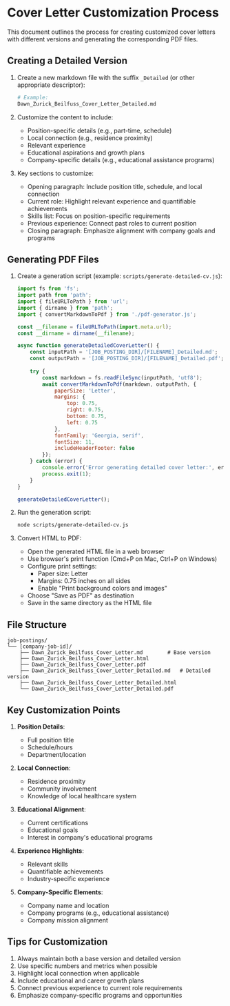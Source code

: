 # Cover Letter Customization Process

This document outlines the process for creating customized cover letters with different versions and generating the corresponding PDF files.

## Creating a Detailed Version

1. Create a new markdown file with the suffix `_Detailed` (or other appropriate descriptor):
   ```bash
   # Example:
   Dawn_Zurick_Beilfuss_Cover_Letter_Detailed.md
   ```

2. Customize the content to include:
   - Position-specific details (e.g., part-time, schedule)
   - Local connection (e.g., residence proximity)
   - Relevant experience
   - Educational aspirations and growth plans
   - Company-specific details (e.g., educational assistance programs)

3. Key sections to customize:
   - Opening paragraph: Include position title, schedule, and local connection
   - Current role: Highlight relevant experience and quantifiable achievements
   - Skills list: Focus on position-specific requirements
   - Previous experience: Connect past roles to current position
   - Closing paragraph: Emphasize alignment with company goals and programs

## Generating PDF Files

1. Create a generation script (example: `scripts/generate-detailed-cv.js`):
   ```javascript
   import fs from 'fs';
   import path from 'path';
   import { fileURLToPath } from 'url';
   import { dirname } from 'path';
   import { convertMarkdownToPdf } from './pdf-generator.js';

   const __filename = fileURLToPath(import.meta.url);
   const __dirname = dirname(__filename);

   async function generateDetailedCoverLetter() {
       const inputPath = '[JOB_POSTING_DIR]/[FILENAME]_Detailed.md';
       const outputPath = '[JOB_POSTING_DIR]/[FILENAME]_Detailed.pdf';
       
       try {
           const markdown = fs.readFileSync(inputPath, 'utf8');
           await convertMarkdownToPdf(markdown, outputPath, {
               paperSize: 'Letter',
               margins: {
                   top: 0.75,
                   right: 0.75,
                   bottom: 0.75,
                   left: 0.75
               },
               fontFamily: 'Georgia, serif',
               fontSize: 11,
               includeHeaderFooter: false
           });
       } catch (error) {
           console.error('Error generating detailed cover letter:', error);
           process.exit(1);
       }
   }

   generateDetailedCoverLetter();
   ```

2. Run the generation script:
   ```bash
   node scripts/generate-detailed-cv.js
   ```

3. Convert HTML to PDF:
   - Open the generated HTML file in a web browser
   - Use browser's print function (Cmd+P on Mac, Ctrl+P on Windows)
   - Configure print settings:
     * Paper size: Letter
     * Margins: 0.75 inches on all sides
     * Enable "Print background colors and images"
   - Choose "Save as PDF" as destination
   - Save in the same directory as the HTML file

## File Structure

```
job-postings/
└── [company-job-id]/
    ├── Dawn_Zurick_Beilfuss_Cover_Letter.md        # Base version
    ├── Dawn_Zurick_Beilfuss_Cover_Letter.html
    ├── Dawn_Zurick_Beilfuss_Cover_Letter.pdf
    ├── Dawn_Zurick_Beilfuss_Cover_Letter_Detailed.md   # Detailed version
    ├── Dawn_Zurick_Beilfuss_Cover_Letter_Detailed.html
    └── Dawn_Zurick_Beilfuss_Cover_Letter_Detailed.pdf
```

## Key Customization Points

1. **Position Details**:
   - Full position title
   - Schedule/hours
   - Department/location

2. **Local Connection**:
   - Residence proximity
   - Community involvement
   - Knowledge of local healthcare system

3. **Educational Alignment**:
   - Current certifications
   - Educational goals
   - Interest in company's educational programs

4. **Experience Highlights**:
   - Relevant skills
   - Quantifiable achievements
   - Industry-specific experience

5. **Company-Specific Elements**:
   - Company name and location
   - Company programs (e.g., educational assistance)
   - Company mission alignment

## Tips for Customization

1. Always maintain both a base version and detailed version
2. Use specific numbers and metrics when possible
3. Highlight local connection when applicable
4. Include educational and career growth plans
5. Connect previous experience to current role requirements
6. Emphasize company-specific programs and opportunities 